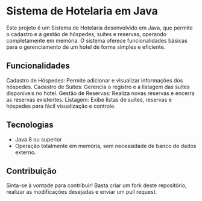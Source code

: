 # Sistema de Hotelaria em Java
Este projeto é um Sistema de Hotelaria desenvolvido em Java, que permite o cadastro e a gestão de hóspedes, suítes e reservas, operando completamente em memória. O sistema oferece funcionalidades básicas para o gerenciamento de um hotel de forma simples e eficiente.

## Funcionalidades
Cadastro de Hóspedes: Permite adicionar e visualizar informações dos hóspedes.
Cadastro de Suítes: Gerencia o registro e a listagem das suítes disponíveis no hotel.
Gestão de Reservas: Realiza novas reservas e encerra as reservas existentes.
Listagem: Exibe listas de suítes, reservas e hóspedes para fácil visualização e controle.

##  Tecnologias
- Java 8 ou superior
- Operação totalmente em memória, sem necessidade de banco de dados externo.
## Contribuição
Sinta-se à vontade para contribuir! Basta criar um fork deste repositório, realizar as modificações desejadas e enviar um pull request.
